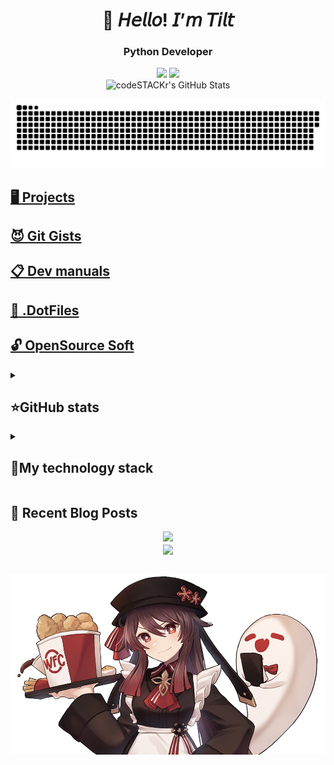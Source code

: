 <h1 align="center">👋 𝘏𝘦𝘭𝘭𝘰! 𝘐’𝘮 𝘛𝘪𝘭𝘵</h1>

<h3 align="center">Python Developer</h3>
<p align="center">
 <a href="https://www.youtube.com/channel/UCeg5XYLnmKyF2XlsF9U0fGg"><img src="https://img.shields.io/badge/-YouTube-red?style=flat&logo=YouTube&logoColor=white"/></a>
 <a href="https://t.me/zxct1lt"><img src="https://img.shields.io/badge/-Telegram-blue?style=flat&logo=Telegram&logoColor=white" /></a>
 <br>
 <img alt="codeSTACKr's GitHub Stats" src="https://komarev.com/ghpvc/?username=your-github-tiIt-dev&color=green" />
</p>

<p align="center">
 <img width="600" src="assets/github-snake.svg" alt="snake"/>
</p>

## [🖥 Projects](markdown/my_projects/main.md)
## [😈 Git Gists](https://gist.github.com/tiIt-dev)
## [📋 Dev manuals](https://github.com/tiIt-dev/Dev-manuals)
## [📀 .DotFiles](https://github.com/tiIt-dev/.DotFiles)
## [🔓 OpenSource Soft](markdown/open_soft/main.md)

<details align="left">
  <summary><h2><b>⭐GitHub stats</b></h2></summary>
  <p>
   <img alt="codeSTACKr's GitHub Stats" src="https://github-readme-stats.vercel.app/api/top-langs/?username=tiIt-dev&layout=compact&theme=dark" />  
   <br>
   <img alt="codeSTACKr's GitHub Stats" src="https://github-readme-stats.vercel.app/api?username=tiIt-dev&show_icons=true&theme=dark" />
   <br>
   <img src="https://metrics.lecoq.io/tiIt-dev" />
  </p>
</details>

<details align="left">
  <summary><h2><b>🚀My technology stack</b></h2></summary>
  <p>
   <img src="https://img.shields.io/badge/Python-000000?style=for-the-badge&logo=Python&logoColor=3776AB"/>
   <img src="https://img.shields.io/badge/Django-000000?style=for-the-badge&logo=Django&logoColor=092E20"/>
   <img src="https://img.shields.io/badge/MySQL-000000?style=for-the-badge&logo=MySQL&logoColor=4479A1"/>
   <img src="https://img.shields.io/badge/Git-000000?style=for-the-badge&logo=Git&logoColor=F05032"/>
   <img src="https://img.shields.io/badge/GitHub-000000?style=for-the-badge&logo=GitHub&logoColor=181717"/>
   <img src="https://img.shields.io/badge/HTML5-000000?style=for-the-badge&logo=HTML5&logoColor=E34F26"/>
   <img src="https://img.shields.io/badge/CSS3-000000?style=for-the-badge&logo=CSS3&logoColor=1572B6"/>
   <img src="https://img.shields.io/badge/JavaScript-000000?style=for-the-badge&logo=JavaScript&logoColor=F7DF1E"/>
   <img src="https://img.shields.io/badge/jQuery-000000?style=for-the-badge&logo=jQuery&logoColor=0769AD"/>
   <img src="https://img.shields.io/badge/PHP-000000?style=for-the-badge&logo=PHP&logoColor=777BB4"/>
   <img src="https://img.shields.io/badge/phpMyAdmin-000000?style=for-the-badge&logo=phpMyAdmin&logoColor=6C78AF"/>
   <img src="https://img.shields.io/badge/Blender-000000?style=for-the-badge&logo=Blender&logoColor=F5792A"/>
   <img src="https://img.shields.io/badge/Photoshop-000000?style=for-the-badge&logo=Adobe Photoshop&logoColor=31A8FF"/>
   <img src="https://img.shields.io/badge/Adobe Premiere Pro-000000?style=for-the-badge&logo=Adobe Premiere Pro&logoColor=9999FF"/>
   <img src="https://img.shields.io/badge/Adobe After Effects-000000?style=for-the-badge&logo=Adobe After Effects&logoColor=9999FF"/>
  </p>
</details>

## 🍒 Recent Blog Posts


<div align="center"><img src="https://spotify-github-profile.vercel.app/api/view?uid=mgrfmjfpnur73iyz7d2vlmrbm&cover_image=true&theme=default&show_offline=false&background_color=121212" /></div>  



<div align="center">
            <a href="https://www.buymeacoffee.com/zxct1lt" target="_blank" style="display: inline-block;">
                <img
                    src="https://img.shields.io/badge/Donate-Buy%20Me%20A%20Coffee-orange.svg?style=flat-square&logo=buymeacoffee" 
                    align="center"
                />
            </a></div>
<br />

<p align="right">
 <img width="600" src="assets/banner.png" alt="WFC Tu Tao"/>
</p>
